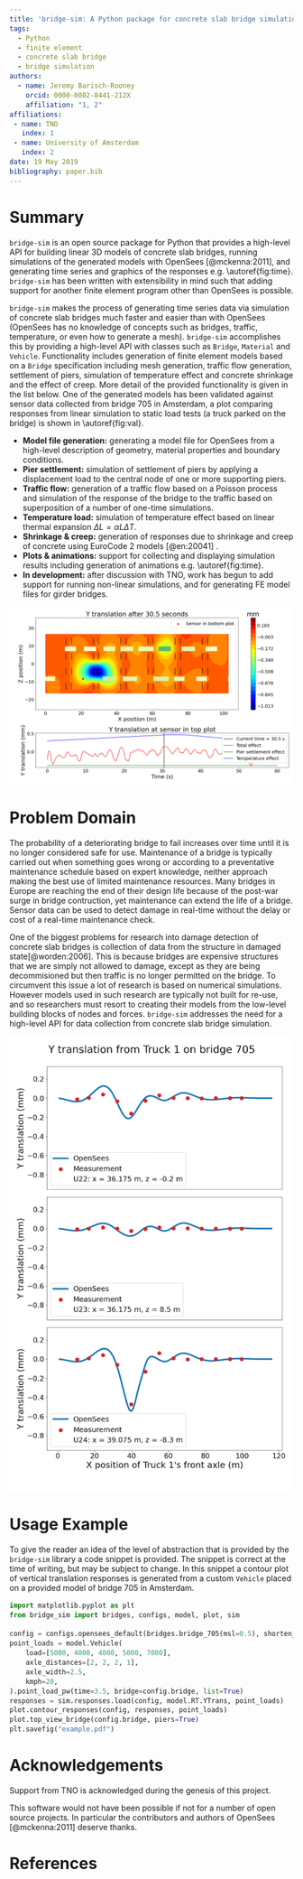 ```yaml
---
title: 'bridge-sim: A Python package for concrete slab bridge simulation'
tags:
  - Python
  - finite element
  - concrete slab bridge
  - bridge simulation
authors:
  - name: Jeremy Barisch-Rooney
    orcid: 0000-0002-8441-212X
    affiliation: "1, 2"
affiliations:
 - name: TNO
   index: 1
 - name: University of Amsterdam
   index: 2
date: 19 May 2019
bibliography: paper.bib
---
```


# Summary

`bridge-sim` is an open source package for Python that provides a high-level API
for building linear 3D models of concrete slab bridges, running simulations of
the generated models with OpenSees [@mckenna:2011], and generating time series
and graphics of the responses e.g. \autoref{fig:time}. `bridge-sim` has been
written with extensibility in mind such that adding support for another finite
element program other than OpenSees is possible.

`bridge-sim` makes the process of generating time series data via simulation of
concrete slab bridges much faster and easier than with OpenSees (OpenSees has no
knowledge of concepts such as bridges, traffic, temperature, or even how to
generate a mesh). `bridge-sim` accomplishes this by providing a high-level API
with classes such as `Bridge`, `Material` and `Vehicle`. Functionality includes
generation of finite element models based on a `Bridge` specification including
mesh generation, traffic flow generation, settlement of piers, simulation of
temperature effect and concrete shrinkage and the effect of creep. More detail
of the provided functionality is given in the list below. One of the generated
models has been validated against sensor data collected from bridge 705 in
Amsterdam, a plot comparing responses from linear simulation to static load
tests (a truck parked on the bridge) is shown in \autoref{fig:val}.

- **Model file generation:** generating a model file for OpenSees from a
  high-level description of geometry, material properties and boundary
  conditions.
- **Pier settlement:** simulation of settlement of piers by applying a
  displacement load to the central node of one or more supporting piers.
- **Traffic flow:** generation of a traffic flow based on a Poisson process and
  simulation of the response of the bridge to the traffic based on superposition
  of a number of one-time simulations.
- **Temperature load:** simulation of temperature effect based on linear thermal
  expansion $\Delta L = \alpha L \Delta T$.
- **Shrinkage & creep:** generation of responses due to shrinkage and creep of
  concrete using EuroCode 2 models [@en:20041] .
- **Plots & animations:** support for collecting and displaying simulation
  results including generation of animations e.g. \autoref{fig:time}.
- **In development:** after discussion with TNO, work has begun to add support
  for running non-linear simulations, and for generating FE model files for
  girder bridges.

![The top plot is a contour plot of vertical translation responses. The rectangles are vehicles on the bridge. One supporting pier has been settled by 1 mm. The bottom plot shows a time series of responses from a vertical translation sensor due to traffic, pier settlement and temperature effect. \label{fig:time}](../data/images/animation.png) 

# Problem Domain

The probability of a deteriorating bridge to fail increases over time until it
is no longer considered safe for use. Maintenance of a bridge is typically
carried out when something goes wrong or according to a preventative maintenance
schedule based on expert knowledge, neither approach making the best use of
limited maintenance resources. Many bridges in Europe are reaching the end of
their design life because of the post-war surge in bridge contruction, yet
maintenance can extend the life of a bridge. Sensor data can be used to detect
damage in real-time without the delay or cost of a real-time maintenance check.

One of the biggest problems for research into damage detection of concrete slab
bridges is collection of data from the structure in damaged state[@worden:2006].
This is because bridges are expensive structures that we are simply not allowed
to damage, except as they are being decommisioned but then traffic is no longer
permitted on the bridge. To circumvent this issue a lot of research is based on
numerical simulations. However models used in such research are typically not
built for re-use, and so researchers must resort to creating their models from
the low-level building blocks of nodes and forces. `bridge-sim` addresses the
need for a high-level API for data collection from concrete slab bridge
simulation.

![Comparison of vertical translation responses from linear simulation with `bridge-sim` and measurements collected in real life. The real bridge which is modeled and from which sensor measurements were taken is bridge 705 in Amsterdam. The x-axis in each plot shows the longitudinal position of the front axle of a truck parked on bridge 705. The y-axis shows the vertical translation from a sensor due to the truck's weight.\label{fig:val}](../data/images/val.png)

# Usage Example 

To give the reader an idea of the level of abstraction that is provided by the
`bridge-sim` library a code snippet is provided. The snippet is correct at the
time of writing, but may be subject to change. In this snippet a contour plot of
vertical translation responses is generated from a custom `Vehicle` placed on a
provided model of bridge 705 in Amsterdam.

```python
import matplotlib.pyplot as plt
from bridge_sim import bridges, configs, model, plot, sim

config = configs.opensees_default(bridges.bridge_705(msl=0.5), shorten_paths=True)
point_loads = model.Vehicle(
    load=[5000, 4000, 4000, 5000, 7000],
    axle_distances=[2, 2, 2, 1],
    axle_width=2.5,
    kmph=20,
).point_load_pw(time=3.5, bridge=config.bridge, list=True)
responses = sim.responses.load(config, model.RT.YTrans, point_loads)
plot.contour_responses(config, responses, point_loads)
plot.top_view_bridge(config.bridge, piers=True)
plt.savefig("example.pdf")
```

# Acknowledgements

Support from TNO is acknowledged during the genesis of this project.

This software would not have been possible if not for a number of open source
projects. In particular the contributors and authors of OpenSees [@mckenna:2011]
deserve thanks.

# References

